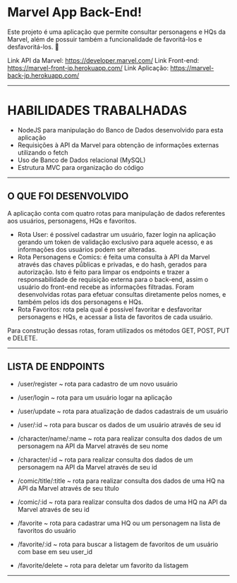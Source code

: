 # Marvel App Back-End!

Este projeto é uma aplicação que permite consultar personagens e HQs da Marvel, além de possuir também a funcionalidade de favoritá-los e desfavoritá-los. 🚀

Link API da Marvel: https://developer.marvel.com/
Link Front-end: https://marvel-front-jp.herokuapp.com/
Link Aplicação: https://marvel-back-jp.herokuapp.com/

---

# HABILIDADES TRABALHADAS

  - NodeJS para manipulação do Banco de Dados desenvolvido para esta aplicação
  - Requisições à API da Marvel para obtenção de informações externas utilizando o fetch
  - Uso de Banco de Dados relacional (MySQL)
  - Estrutura MVC para organização do código

---

## O QUE FOI DESENVOLVIDO

A aplicação conta com quatro rotas para manipulação de dados referentes aos usuários, personagens, HQs e favoritos.
 - Rota User: é possível cadastrar um usuário, fazer login na aplicação gerando um token de validação exclusivo para aquele acesso, e as informações dos usuários podem ser alteradas.
 - Rota Personagens e Comics: é feita uma consulta à API da Marvel através das chaves pṹblicas e privadas, e do hash, gerados para autorização. Isto é feito para limpar os endpoints e trazer a responsabilidade de requisição externa para o back-end, assim o usuário do front-end recebe as informações filtradas. Foram desenvolvidas rotas para efetuar consultas diretamente pelos nomes, e também pelos ids dos personagens e HQs.
 - Rota Favoritos: rota pela qual é possível favoritar e desfavoritar personagens e HQs, e acessar a lista de favoritos de cada usuário.

 Para construção dessas rotas, foram utilizados os métodos GET, POST, PUT e DELETE.

---

## LISTA DE ENDPOINTS

- /user/register ~ rota para cadastro de um novo usuário
- /user/login ~ rota para um usuário logar na aplicação
- /user/update ~ rota para atualização de dados cadastrais de um usuário
- /user/:id ~ rota para buscar os dados de um usuário através de seu id

- /character/name/:name ~ rota para realizar consulta dos dados de um personagem na API da Marvel através de seu nome
- /character/:id ~ rota para realizar consulta dos dados de um personagem na API da Marvel através de seu id

- /comic/title/:title ~ rota para realizar consulta dos dados de uma HQ na API da Marvel através de seu título
- /comic/:id ~ rota para realizar consulta dos dados de uma HQ na API da Marvel através de seu id

- /favorite ~ rota para cadastrar uma HQ ou um personagem na lista de favoritos do usuário
- /favorite/:id ~ rota para buscar a listagem de favoritos de um usuário com base em seu user_id
- /favorite/delete ~ rota para deletar um favorito da listagem

---